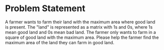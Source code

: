 # Problem Statement

A farmer wants to farm their land with the maximum area where good land is present. The "land" is represented as a matrix with 1s and 0s, where 1s mean good land and 0s mean bad land. The farmer only wants to farm in a square of good land with the maximum area. Please help the farmer find the maximum area of the land they can farm in good land.
